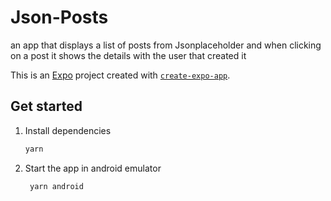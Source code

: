 # Json-Posts
an app that displays a list of posts from Jsonplaceholder and when clicking on a post it shows the details with the user that created it

This is an [Expo](https://expo.dev) project created with [`create-expo-app`](https://www.npmjs.com/package/create-expo-app).

## Get started

1. Install dependencies

   ```bash
   yarn
   ```

2. Start the app in android emulator

   ```bash
    yarn android
   ```
